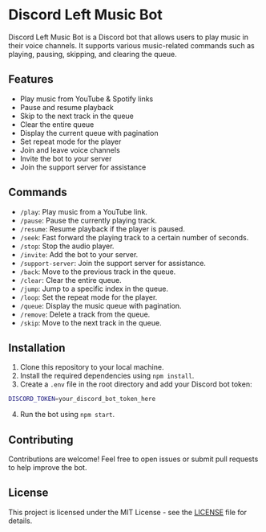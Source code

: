 # Discord Left Music Bot

Discord Left Music Bot is a Discord bot that allows users to play music in their voice channels. It supports various music-related commands such as playing, pausing, skipping, and clearing the queue.

## Features

- Play music from YouTube & Spotify links
- Pause and resume playback
- Skip to the next track in the queue
- Clear the entire queue
- Display the current queue with pagination
- Set repeat mode for the player
- Join and leave voice channels
- Invite the bot to your server
- Join the support server for assistance

## Commands

- `/play`: Play music from a YouTube link.
- `/pause`: Pause the currently playing track.
- `/resume`: Resume playback if the player is paused.
- `/seek`: Fast forward the playing track to a certain number of seconds.
- `/stop`: Stop the audio player.
- `/invite`: Add the bot to your server.
- `/support-server`: Join the support server for assistance.
- `/back`: Move to the previous track in the queue.
- `/clear`: Clear the entire queue.
- `/jump`: Jump to a specific index in the queue.
- `/loop`: Set the repeat mode for the player.
- `/queue`: Display the music queue with pagination.
- `/remove`: Delete a track from the queue.
- `/skip`: Move to the next track in the queue.

## Installation

1. Clone this repository to your local machine.
2. Install the required dependencies using `npm install`.
3. Create a `.env` file in the root directory and add your Discord bot token:
```bash
DISCORD_TOKEN=your_discord_bot_token_here
```
4. Run the bot using `npm start`.

## Contributing

Contributions are welcome! Feel free to open issues or submit pull requests to help improve the bot.

## License

This project is licensed under the MIT License - see the [LICENSE](LICENSE) file for details.



